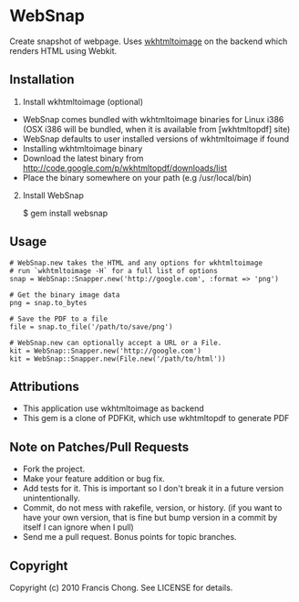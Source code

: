 # WebSnap

Create snapshot of webpage. Uses [wkhtmltoimage](http://github.com/antialize/wkhtmltopdf) on the backend which renders HTML using Webkit.

## Installation

1. Install wkhtmltoimage (optional)

  * WebSnap comes bundled with wkhtmltoimage binaries for Linux i386 (OSX i386 will be bundled, when it is available from [wkhtmltopdf] site)
  * WebSnap defaults to user installed versions of wkhtmltoimage if found
  * Installing wkhtmltoimage binary
  * Download the latest binary from http://code.google.com/p/wkhtmltopdf/downloads/list
  * Place the binary somewhere on your path (e.g /usr/local/bin)

2. Install WebSnap

    $ gem install websnap
   
## Usage
    
    # WebSnap.new takes the HTML and any options for wkhtmltoimage
    # run `wkhtmltoimage -H` for a full list of options
    snap = WebSnap::Snapper.new('http://google.com', :format => 'png')

    # Get the binary image data
    png = snap.to_bytes

    # Save the PDF to a file
    file = snap.to_file('/path/to/save/png')
    
    # WebSnap.new can optionally accept a URL or a File.
    kit = WebSnap::Snapper.new('http://google.com')
    kit = WebSnap::Snapper.new(File.new('/path/to/html'))

## Attributions

* This application use wkhtmltoimage as backend
* This gem is a clone of PDFKit, which use wkhtmltopdf to generate PDF

## Note on Patches/Pull Requests
 
* Fork the project.
* Make your feature addition or bug fix.
* Add tests for it. This is important so I don't break it in a
  future version unintentionally.
* Commit, do not mess with rakefile, version, or history.
  (if you want to have your own version, that is fine but bump version in a commit by itself I can ignore when I pull)
* Send me a pull request. Bonus points for topic branches.

## Copyright

Copyright (c) 2010 Francis Chong. See LICENSE for details.

